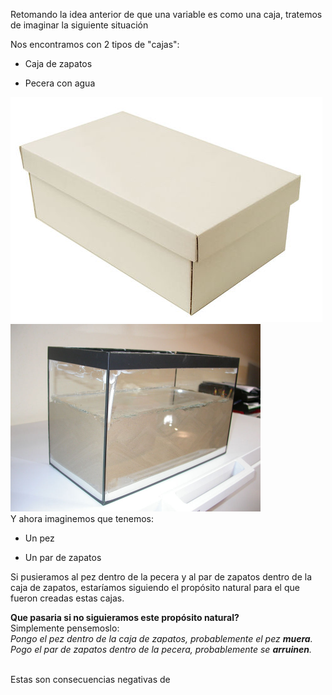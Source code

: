 Retomando la idea anterior de que una variable es como una caja, tratemos de imaginar la siguiente situación<br>

Nos encontramos con 2 tipos de "cajas":

* Caja de zapatos
+ Pecera con agua

<img src="https://raw.githubusercontent.com/otto-krause/mumuki-guia-c-introduccion/master/assets/CORTADA_CAB_BLAN_BLAN_m_1540418719897.jpg" alt="CORTADA_CAB_BLAN_BLAN_m_1540418719897.jpg" width="auto" height="auto">
<img src="https://raw.githubusercontent.com/otto-krause/mumuki-guia-c-introduccion/master/assets/resultadoAc_1540419061768.jpg" alt="resultadoAc_1540419061768.jpg" width="400" height="auto">
<br>
Y ahora imaginemos que tenemos:

* Un pez
+ Un par de zapatos

Si pusieramos al pez dentro de la pecera y al par de zapatos dentro de la caja de zapatos, estaríamos siguiendo el propósito natural para el que fueron creadas estas cajas.<br>

**Que pasaria si no siguieramos este propósito natural?**<br>
Simplemente pensemoslo:<br>
_Pongo el pez dentro de la caja de zapatos, probablemente el pez **muera**.<br>
Pogo el par de zapatos dentro de la pecera, probablemente se **arruinen**.<br>_

<br>
Estas son consecuencias negativas de 
